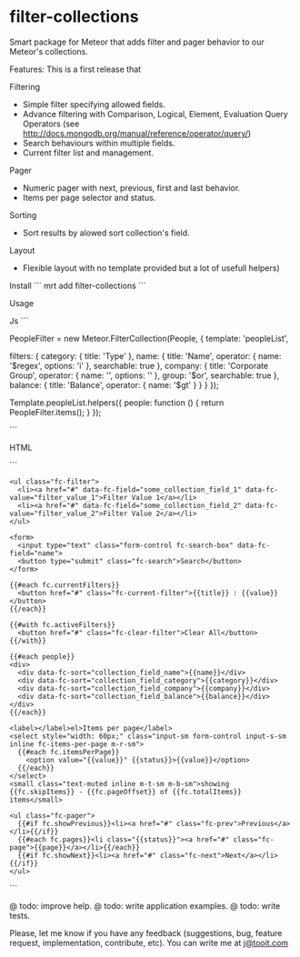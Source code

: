 filter-collections
==================

Smart package for Meteor that adds filter and pager behavior to our Meteor's collections.

Features:
This is a first release that

Filtering

- Simple filter specifying allowed fields.
- Advance filtering with Comparison, Logical, Element, Evaluation Query Operators (see http://docs.mongodb.org/manual/reference/operator/query/)
- Search behaviours within multiple fields.
- Current filter list and management.

Pager
- Numeric pager with next, previous, first and last behavior.
- Items per page selector and status.

Sorting
- Sort results by alowed sort collection's field.

Layout
- Flexible layout with no template provided but a lot of usefull helpers)


Install
´´´
mrt add filter-collections
´´´

Usage

Js
´´´

PeopleFilter = new Meteor.FilterCollection(People, {
  template: 'peopleList',

  filters: {
    category: {
      title: 'Type'
    },
    name: {
      title: 'Name',
      operator: {
        name: '$regex',
        options: 'i'
      },
      searchable: true
    },
    company: {
      title: 'Corporate Group',
      operator: {
        name: '',
        options: ''
      },
      group: '$or',
      searchable: true
    },
    balance: {
      title: 'Balance',
      operator: {
        name: '$gt'
      }
    }
  }
});

Template.peopleList.helpers({
  people: function () {
    return PeopleFilter.items();
  }
});

´´´

HTML

´´´
  <!-- filter-menu -->
    <ul class="fc-filter">
      <li><a href="#" data-fc-field="some_collection_field_1" data-fc-value="filter_value_1">Filter Value 1</a></li>
      <li><a href="#" data-fc-field="some_collection_field_2" data-fc-value="filter_value_2">Filter Value 2</a></li>
    </ul>
  <!-- /filter-menu -->

  <!-- search -->
    <form>
      <input type="text" class="form-control fc-search-box" data-fc-field="name">
      <button type="submit" class="fc-search">Search</button>
    </form>
  <!-- /search -->

  <!-- current-filters -->
    {{#each fc.currentFilters}}
      <button href="#" class="fc-current-filter">{{title}} : {{value}}</button>
    {{/each}}

    {{#with fc.activeFilters}}
      <button href="#" class="fc-clear-filter">Clear All</button>
    {{/with}}
  <!-- /current-filters -->

  <!-- item-list -->
    {{#each people}}
    <div>
      <div data-fc-sort="collection_field_name">{{name}}</div>
      <div data-fc-sort="collection_field_category">{{category}}</div>
      <div data-fc-sort="collection_field_company">{{company}}</div>
      <div data-fc-sort="collection_field_balance">{{balance}}</div>
    </div>
    {{/each}}
  <!-- /item-list -->

  <!-- pagination -->

    <label></label>el>Items per page</label>
    <select style="width: 60px;" class="input-sm form-control input-s-sm inline fc-items-per-page m-r-sm">
      {{#each fc.itemsPerPage}}
        <option value="{{value}}" {{status}}>{{value}}</option>
      {{/each}}
    </select>
    <small class="text-muted inline m-t-sm m-b-sm">showing {{fc.skipItems}} - {{fc.pageOffset}} of {{fc.totalItems}} items</small>

    <ul class="fc-pager">
      {{#if fc.showPrevious}}<li><a href="#" class="fc-prev">Previous</a></li>{{/if}}
      {{#each fc.pages}}<li class="{{status}}"><a href="#" class="fc-page">{{page}}</a></li>{{/each}}
      {{#if fc.showNext}}<li><a href="#" class="fc-next">Next</a></li>{{/if}}
    </ul>

  <!-- /pagination -->
´´´






@ todo: improve help.
@ todo: write application examples.
@ todo: write tests.



Please, let me know if you have any feedback (suggestions, bug, feature request, implementation, contribute, etc).
You can write me at j@tooit.com
